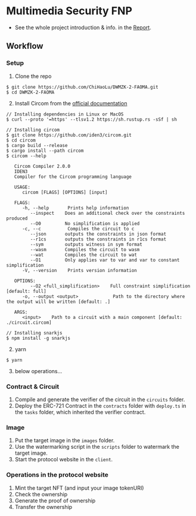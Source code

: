 # Multimedia Security FNP

- See the whole project introduction & info. in the [Report](https://github.com/ChiHaoLu/DWMZK-2-FAOMA/blob/master/report.md).

## Workflow

### Setup

1. Clone the repo
```
$ git clone https://github.com/ChiHaoLu/DWMZK-2-FAOMA.git
$ cd DWMZK-2-FAOMA
```
2. Install Circom from the [official documentation](https://docs.circom.io/getting-started/installation/)
```
// Installing dependencies in Linux or MacOS
$ curl --proto '=https' --tlsv1.2 https://sh.rustup.rs -sSf | sh

// Installing circom
$ git clone https://github.com/iden3/circom.git
$ cd circom
$ cargo build --release
$ cargo install --path circom
$ circom --help

   Circom Compiler 2.0.0
   IDEN3
   Compiler for the Circom programming language

   USAGE:
      circom [FLAGS] [OPTIONS] [input]

   FLAGS:
      -h, --help       Prints help information
         --inspect    Does an additional check over the constraints produced
         --O0         No simplification is applied
      -c, --c          Compiles the circuit to c
         --json       outputs the constraints in json format
         --r1cs       outputs the constraints in r1cs format
         --sym        outputs witness in sym format
         --wasm       Compiles the circuit to wasm
         --wat        Compiles the circuit to wat
         --O1         Only applies var to var and var to constant simplification
      -V, --version    Prints version information

   OPTIONS:
         --O2 <full_simplification>    Full constraint simplification [default: full]
      -o, --output <output>             Path to the directory where the output will be written [default: .]

   ARGS:
      <input>    Path to a circuit with a main component [default: ./circuit.circom]

// Installing snarkjs
$ npm install -g snarkjs
```
2. yarn
```
$ yarn
```
3. below operations...

### Contract & Circuit
1. Compile and generate the verifier of the circuit in the `circuits` folder.
1. Deploy the ERC-721 Contract in the `contracts` folder with `deploy.ts` in the `tasks` folder, which inherited the verifier contract.

### Image
1. Put the target image in the `images` folder.
1. Use the watermarking script in the `scripts` folder to watermark the target image.
1. Start the protocol website in the `client`.

### Operations in the protocol website
1. Mint the target NFT (and input your image tokenURI)
1. Check the ownership 
1. Generate the proof of ownership 
1. Transfer the ownership

